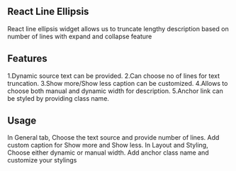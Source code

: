 ## React Line Ellipsis
React line ellipsis widget allows us to truncate lengthy description based on number of lines with expand and collapse feature

## Features
1.Dynamic source text can be provided.
2.Can choose no of lines for text truncation.
3.Show more/Show less caption can be customized.
4.Allows to choose both manual and dynamic width for description.
5.Anchor link can be styled by providing class name.


## Usage
In General tab, Choose the text source and provide number of lines.
Add custom caption for Show more and Show less.
In Layout and Styling, Choose either dynamic or manual width.
Add anchor class name and customize your stylings
